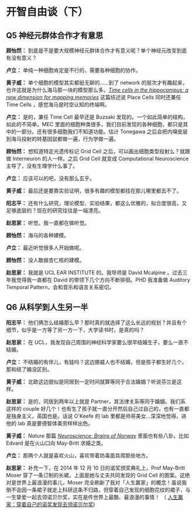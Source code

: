 # 开智自由谈（下）

## Q5 神经元群体合作才有意思

**顾怡然：**
到底是不是要大规模神经元群体合作才有意义呢？单个神经元改变到底有没有意义？

**卢立：**
单纯一种细胞肯定是不行的，需要各种细胞的协作。

**黄子威：**
单个细胞的模型其实都挺无聊的……到了 network 的层次才有趣起来，也许这就是为什么海马那一块的模型那么多。*[Time cells in the hippocampus: a new dimension for mapping memories](http://www.nature.com/nrn/journal/v15/n11/full/nrn3827.html)* 这篇综述说 Place Cells 同时还兼任 Time Cells ，感觉海马是时空认知的终端啊。

**卢立：**
是的，兼任 Time Cell 最早还是 Buzsaki 发现的。一个如此简单的结构，如此的不简单。MEC 里面的细胞种类很多，我们目前发现的各种细胞，都只是其中的一部分。还有很多细胞我们不知道功能。估计 Tonegawa 之后会把内嗅皮层到海马投射的转基因鼠都做一遍，行为学做一遍。

**顾怡然：**
想知道特定光遗传标记 Grid Cell 之后，可以画出细胞类型投射么？就跟做 Interneuron 的人一样。之后 Grid Cell 就变成 Computational Neuroscience 主导了，没有生理学什么事了。

**卢立：**
应该可以的吧，没有那么玄乎。

**黄子威：**
最后还是要靠实验证明，很多有趣的模型都挂在那儿哪里都去不了。

**阳志平：**
还有什么研究，理论模型、实验结果，都这么优雅的，拟合度很高，又足够底层的？现在的研究往往是一端漂亮。

**赵思家：**
听觉。我一直都在做听觉。

**顾怡然：**
海马的各种建模。

**卢立：**
最近听觉很多人开始做呢。

**顾怡然：**
没人敢做杏仁核的建模。

**赵思家：**
我就是 UCL EAR INSTITUTE 的。我导师是 David Mcalpine 。过去三年我觉得我一直都在 David 的带领下几个方向不断徘徊。PHD 我准备做 Auditory Temporal Pattern，会和音乐和语言关系密切。


## Q6 从科学到人生另一半

**阳志平：**
他们俩怎么结婚那么早？那时真的就选择了这么长远的规划？并且有个细节，似乎是一方等了另一方一下，大学读书时，是真的吗？

**赵思家：**
在 UCL，我发现自己周围的神经科学家要么很早结婚生子，要么一直不结婚。

**卢立：**
不结婚的有伴儿，有娃吗？这边挪威人也不结婚，但是孩子都生好几个。那和结了婚没区别。

**黄子威：**
北欧这边貌似是同居到一定时间就算等同于合法婚姻？听说芬兰是这样。

**赵思家：**
是的，同居到两年以上就是 Partner，其法律关系等同于婚姻。我们系这样的 couple 好几个！也有生了孩子就一直分开然后自己过自己的，也有一直都是独身主义，英国也是。话说 O'Keefe 的 lab 里都是帅哥美女...深深地觉得，进他的 lab 真是要德智体美劳样样出色。

**黄子威：**
*Nature* 那篇 *[Neuroscience: Brains of Norway](http://www.nature.com/news/neuroscience-brains-of-norway-1.16079)* 里面也有些八卦。比如 Edvard 是在火山口向 May-Britt 求婚之类。

**卢立：**
那两个人就是喜欢火山，喜欢带着防毒面具爬那些地方。

**赵思家：**
补充一下，在 2014 年 12 月 10 日的诺奖颁奖典礼上，Prof May-Britt Moser 穿了一条订制的长裙，上面是她与丈夫共同发现的 Grid Cell 的图案。这绝对是世界上最浪漫的事儿，Moser 完全刷新了我对「人生赢家」的概念！虽说我倒不会因一条裙子就走上科研这条不归路，但穿着自己发现的细胞花纹的裙子，与一生挚爱一起去领诺贝尔奖，实在是件世界上最酷、最浪漫的事情！
（ [人生赢家：穿着自己的诺奖发现去领诺贝尔奖](http://zhuanlan.zhihu.com/neuroscience/19927327))